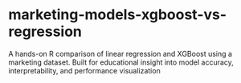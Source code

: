 # marketing-models-xgboost-vs-regression
A hands-on R comparison of linear regression and XGBoost using a marketing dataset. Built for educational insight into model accuracy, interpretability, and performance visualization

